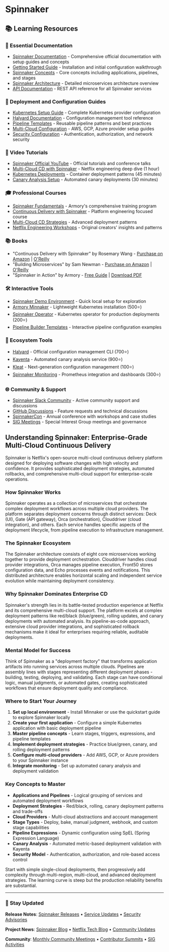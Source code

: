 # Spinnaker

## 📚 Learning Resources

### 📖 Essential Documentation
- [Spinnaker Documentation](https://spinnaker.io/docs/) - Comprehensive official documentation with setup guides and concepts
- [Getting Started Guide](https://spinnaker.io/docs/setup/) - Installation and initial configuration walkthrough
- [Spinnaker Concepts](https://spinnaker.io/docs/concepts/) - Core concepts including applications, pipelines, and stages
- [Spinnaker Architecture](https://spinnaker.io/docs/reference/architecture/) - Detailed microservices architecture overview
- [API Documentation](https://spinnaker.io/docs/reference/api/) - REST API reference for all Spinnaker services

### 📝 Deployment and Configuration Guides
- [Kubernetes Setup Guide](https://spinnaker.io/docs/setup/install/providers/kubernetes-v2/) - Complete Kubernetes provider configuration
- [Halyard Documentation](https://spinnaker.io/docs/setup/install/halyard/) - Configuration management tool reference
- [Pipeline Templates](https://spinnaker.io/docs/guides/user/pipeline/pipeline-templates/) - Reusable pipeline patterns and best practices
- [Multi-Cloud Configuration](https://spinnaker.io/docs/setup/install/providers/) - AWS, GCP, Azure provider setup guides
- [Security Configuration](https://spinnaker.io/docs/setup/security/) - Authentication, authorization, and network security

### 🎥 Video Tutorials
- [Spinnaker Official YouTube](https://www.youtube.com/channel/UCcxQbw8kT1-WRxWZ0XAD7Kg) - Official tutorials and conference talks
- [Multi-Cloud CD with Spinnaker](https://www.youtube.com/watch?v=05EZx3MBHSY) - Netflix engineering deep dive (1 hour)
- [Kubernetes Deployments](https://www.youtube.com/watch?v=9EUwbqb7OxU) - Container deployment patterns (45 minutes)
- [Canary Analysis Setup](https://www.youtube.com/watch?v=yQONqLHIQ6Q) - Automated canary deployments (30 minutes)

### 🎓 Professional Courses
- [Spinnaker Fundamentals](https://www.armory.io/training/) - Armory's comprehensive training program
- [Continuous Delivery with Spinnaker](https://www.pluralsight.com/courses/continuous-delivery-spinnaker) - Platform engineering focused course
- [Multi-Cloud CD Strategies](https://www.udemy.com/course/spinnaker-continuous-delivery/) - Advanced deployment patterns
- [Netflix Engineering Workshops](https://netflixtechblog.com/tagged/spinnaker) - Original creators' insights and patterns

### 📚 Books
- "Continuous Delivery with Spinnaker" by Rosemary Wang - [Purchase on Amazon](https://www.amazon.com/Continuous-Delivery-Spinnaker-Rosemary-Wang/dp/1492035122) | [O'Reilly](https://www.oreilly.com/library/view/continuous-delivery-with/9781492035121/)
- "Building Microservices" by Sam Newman - [Purchase on Amazon](https://www.amazon.com/Building-Microservices-Designing-Fine-Grained-Systems/dp/1492034029) | [O'Reilly](https://www.oreilly.com/library/view/building-microservices-2nd/9781492034018/)
- "Spinnaker in Action" by Armory - [Free Guide](https://www.armory.io/resources/) | [Download PDF](https://go.armory.io/spinnaker-guide)

### 🛠️ Interactive Tools
- [Spinnaker Demo Environment](https://spinnaker.io/docs/setup/quickstart/) - Quick local setup for exploration
- [Armory Minnaker](https://github.com/armory/minnaker) - Lightweight Kubernetes installation (500⭐)
- [Spinnaker Operator](https://github.com/armory/spinnaker-operator) - Kubernetes operator for production deployments (200⭐)
- [Pipeline Builder Templates](https://spinnaker.io/docs/guides/user/pipeline/) - Interactive pipeline configuration examples

### 🚀 Ecosystem Tools
- [Halyard](https://github.com/spinnaker/halyard) - Official configuration management CLI (700⭐)
- [Kayenta](https://github.com/spinnaker/kayenta) - Automated canary analysis service (900⭐)
- [Kleat](https://github.com/spinnaker/kleat) - Next-generation configuration management (100⭐)
- [Spinnaker Monitoring](https://github.com/spinnaker/spinnaker-monitoring) - Prometheus integration and dashboards (300⭐)

### 🌐 Community & Support
- [Spinnaker Slack Community](http://join.spinnaker.io/) - Active community support and discussions
- [GitHub Discussions](https://github.com/spinnaker/spinnaker/discussions) - Feature requests and technical discussions
- [SpinnakerCon](https://spinnakercon.io/) - Annual conference with workshops and case studies
- [SIG Meetings](https://spinnaker.io/community/contributing/sigs/) - Special Interest Group meetings and governance

## Understanding Spinnaker: Enterprise-Grade Multi-Cloud Continuous Delivery

Spinnaker is Netflix's open-source multi-cloud continuous delivery platform designed for deploying software changes with high velocity and confidence. It provides sophisticated deployment strategies, automated rollbacks, and comprehensive multi-cloud support for enterprise-scale operations.

### How Spinnaker Works
Spinnaker operates as a collection of microservices that orchestrate complex deployment workflows across multiple cloud providers. The platform separates deployment concerns through distinct services: Deck (UI), Gate (API gateway), Orca (orchestration), Clouddriver (cloud integration), and others. Each service handles specific aspects of the deployment lifecycle, from pipeline execution to infrastructure management.

### The Spinnaker Ecosystem
The Spinnaker architecture consists of eight core microservices working together to provide deployment orchestration. Clouddriver handles cloud provider integrations, Orca manages pipeline execution, Front50 stores configuration data, and Echo processes events and notifications. This distributed architecture enables horizontal scaling and independent service evolution while maintaining deployment consistency.

### Why Spinnaker Dominates Enterprise CD
Spinnaker's strength lies in its battle-tested production experience at Netflix and its comprehensive multi-cloud support. The platform excels at complex deployment patterns like red/black (blue/green), rolling updates, and canary deployments with automated analysis. Its pipeline-as-code approach, extensive cloud provider integrations, and sophisticated rollback mechanisms make it ideal for enterprises requiring reliable, auditable deployments.

### Mental Model for Success
Think of Spinnaker as a "deployment factory" that transforms application artifacts into running services across multiple clouds. Pipelines are assembly lines with stages representing different deployment phases - building, testing, deploying, and validating. Each stage can have conditional logic, manual judgments, or automated gates, creating sophisticated workflows that ensure deployment quality and compliance.

### Where to Start Your Journey
1. **Set up local environment** - Install Minnaker or use the quickstart guide to explore Spinnaker locally
2. **Create your first application** - Configure a simple Kubernetes application with basic deployment pipeline
3. **Master pipeline concepts** - Learn stages, triggers, expressions, and pipeline templates
4. **Implement deployment strategies** - Practice blue/green, canary, and rolling deployment patterns
5. **Configure multi-cloud providers** - Add AWS, GCP, or Azure providers to your Spinnaker instance
6. **Integrate monitoring** - Set up automated canary analysis and deployment validation

### Key Concepts to Master
- **Applications and Pipelines** - Logical grouping of services and automated deployment workflows
- **Deployment Strategies** - Red/black, rolling, canary deployment patterns and trade-offs
- **Cloud Providers** - Multi-cloud abstractions and account management
- **Stage Types** - Deploy, bake, manual judgment, webhook, and custom stage capabilities
- **Pipeline Expressions** - Dynamic configuration using SpEL (Spring Expression Language)
- **Canary Analysis** - Automated metric-based deployment validation with Kayenta
- **Security Model** - Authentication, authorization, and role-based access control

Start with simple single-cloud deployments, then progressively add complexity through multi-region, multi-cloud, and advanced deployment strategies. The learning curve is steep but the production reliability benefits are substantial.

---

### 📡 Stay Updated

**Release Notes**: [Spinnaker Releases](https://github.com/spinnaker/spinnaker/releases) • [Service Updates](https://spinnaker.io/changelogs/) • [Security Advisories](https://spinnaker.io/community/security/)

**Project News**: [Spinnaker Blog](https://spinnaker.io/blog/) • [Netflix Tech Blog](https://netflixtechblog.com/tagged/spinnaker) • [Community Updates](https://spinnaker.io/community/)

**Community**: [Monthly Community Meetings](https://spinnaker.io/community/meetings/) • [Contributor Summits](https://spinnaker.io/community/contributing/) • [SIG Activities](https://spinnaker.io/community/contributing/sigs/)